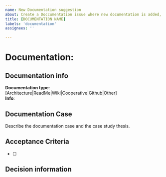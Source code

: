 ```yaml
---
name: New Documentation suggestion
about: Create a Doccumentation issue where new documentation is added, explained or status updated
title: [DOCUMENTATION NAME]
labels: 'documentation'
assignees: ''

---
```


# Documentation: <Descriptive Documentation name>

## Documentation info

**Documentation type**: [Architecture|ReadMe|Wiki|Cooperative|Github|Other]   
**Info**:

## Documentation Case

Describe the documentation case and the case study thesis.

## Acceptance Criteria

- [ ] 

## Decision information
